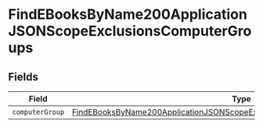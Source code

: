 # FindEBooksByName200ApplicationJSONScopeExclusionsComputerGroups


## Fields

| Field                                                                                                                                                                                   | Type                                                                                                                                                                                    | Required                                                                                                                                                                                | Description                                                                                                                                                                             |
| --------------------------------------------------------------------------------------------------------------------------------------------------------------------------------------- | --------------------------------------------------------------------------------------------------------------------------------------------------------------------------------------- | --------------------------------------------------------------------------------------------------------------------------------------------------------------------------------------- | --------------------------------------------------------------------------------------------------------------------------------------------------------------------------------------- |
| `computerGroup`                                                                                                                                                                         | [FindEBooksByName200ApplicationJSONScopeExclusionsComputerGroupsComputerGroup](../../models/operations/findebooksbyname200applicationjsonscopeexclusionscomputergroupscomputergroup.md) | :heavy_minus_sign:                                                                                                                                                                      | N/A                                                                                                                                                                                     |